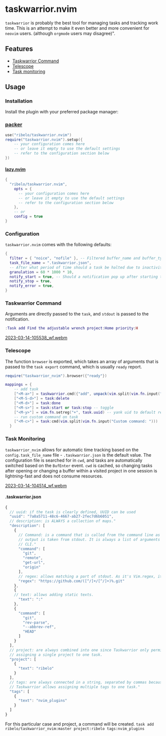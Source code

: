 # taskwarrior.nvim

`taskwarrior` is probably the best tool for managing tasks and tracking work
time. This is an attempt to make it even better and more convenient for
`neovim` users. (although `orgmode` users may disagree)".

## Features

- [Taskwarrior Command](#taskwarrior-command)
- [Telescope](#telescope)
- [Task monitoring](#task-monitoring)

## Usage

### Installation

Install the plugin with your preferred package manager:

### [packer](https://github.com/wbthomason/packer.nvim)

```lua
use("ribelo/taskwarrior.nvim")
require("taskwarrior.nvim").setup({
    -- your configuration comes here
    -- or leave it empty to use the default settings
    -- refer to the configuration section below
})
```

#### [lazy.nvim](https://github.com/folke/lazy.nvim)

```lua
{
  "ribelo/taskwarrior.nvim",
    opts = {
      -- your configuration comes here
      -- or leave it empty to use the default settings
      -- refer to the configuration section below
    },
    -- or 
    config = true
}
```

###  Configuration

`taskwarrior.nvim` comes with the following defaults:

```lua
{
  filter = { "noice", "nofile" }, -- Filtered buffer_name and buffer_type.
  task_file_name = ".taskwarrior.json", 
  -- After what period of time should a task be halted due to inactivity?
  granulation = 60 * 1000 * 10,
  notify_start = true, -- Should a notification pop up after starting the task?
  notify_stop = true,
  notify_error = true,
}
```

### Taskwarrior Command 

Arguments are directly passed to the `task`, and `stdout` is passed to the notification.

```lua
:Task add Find the adjustable wrench project:Home priority:H
```

[2023-03-14-105538_wf.webm](https://user-images.githubusercontent.com/1815898/224965131-f4b59801-4486-4b6d-b987-b461901e1a71.webm)

### Telescope

The function `browser` is exported, which takes an array of arguments that is
passed to the `task export` command, which is usually `ready` report. 

```lua
require("taskwarrior_nvim").browser({"ready"})
```



```lua
mappings = {
    -- add task
    ["<M-a>"] = taskwarrior.cmd({"add", unpack(vim.split(vim.fn.input("Custom command: "))))
    ["<M-S-d>"] = task:delete 
    ["<M-d>"] = task:done
    ["<M-s>"] = task:start or task:stop -- toggle
    ["<M-y>"] = vim.fn.setreg("+", task.uuid) -- yank uid to default register
    -- run custom command on task
    ["<M-c>"] = task:cmd(vim.split(vim.fn.input("Custom command: "))) 
  }
```

### Task Monitoring

`taskwarrior_nvim` allows for automatic time tracking based on the
`config.task_file_name` file - `.taskwarrior.json` is the default value. The
configuration file is searched for in `cwd`, and tasks are automatically
switched based on the `BufEnter` event. `cwd` is cached, so changing tasks
after opening or changing a buffer within a visited project in one session is
lightning-fast and does not consume resources.

[2023-03-14-104514_wf.webm](https://user-images.githubusercontent.com/1815898/224965286-8f10dd07-b428-4048-8a0d-d1db0c0d7cb4.webm)

#### .taskwarrior.json

```javascript
{
  // uuid: if the task is clearly defined, UUID can be used 
  "uuid": "7a8a5711-48c6-4667-ab27-2fec7d6b6051",
  // description: is ALWAYS a collection of maps."
  "description": [
    {
      // Command: is a command that is called from the command line as is and its
      // output is taken from stdout. It is always a list of arguments passed to the
      // CLI."
      "command": [
        "git",
        "remote",
        "get-url",
        "origin"
      ],
      // regex: allows matching a part of stdout. As it's Vim.regex, it's magical!
      "regex": "https://github.com/([^/]+/[^/]+)%.git"
    },
    {
    // text: allows adding static texts.
      "text": ":"
    },
    {
      "command": [
        "git",
        "rev-parse",
        "--abbrev-ref",
        "HEAD"
      ]
    }
  ],
  // project: are always combined into one since Taskwarrior only permits
  // assigning a single project to one task.
  "project": [
    {
      "text": "ribelo"
    }
  ],
  // tags: are always connected in a string, separated by commas because
  // Taskwarrior allows assigning multiple tags to one task."
  "tags": [
    {
      "text": "nvim_plugins"
    }
  ]
}
````

For this particular case and project, a command will be created.
`task add ribelo/taskwarrior_nvim:master project:ribelo tags:nvim_plugins`
